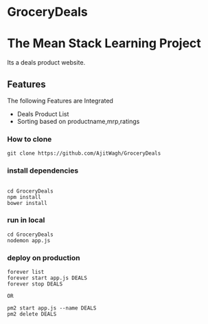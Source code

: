 # GroceryDeals
The Mean Stack Learning Project
=================================

Its a deals product website.

Features
-------

The following Features are Integrated

* Deals Product List 
* Sorting based on productname,mrp,ratings


### How to clone
```
git clone https://github.com/AjitWagh/GroceryDeals
```

### install dependencies
```

cd GroceryDeals
npm install    
bower install
```


### run in local
```
cd GroceryDeals
nodemon app.js
```

### deploy on production
```
forever list
forever start app.js DEALS
forever stop DEALS

OR

pm2 start app.js --name DEALS
pm2 delete DEALS
```




